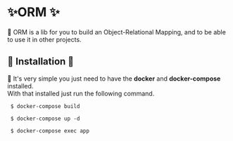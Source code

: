 # ✨ORM ✨
📌 ORM is a lib for you to build an Object-Relational Mapping, and to be able to use it in other projects.

## 🚀 Installation 🚀
📌 It's very simple you just need to have the **docker** and **docker-compose** installed.<br/>
With that installed just run the following command.

```shell
 $ docker-compose build
```
```shell
 $ docker-compose up -d
```
```shell
 $ docker-compose exec app
```

